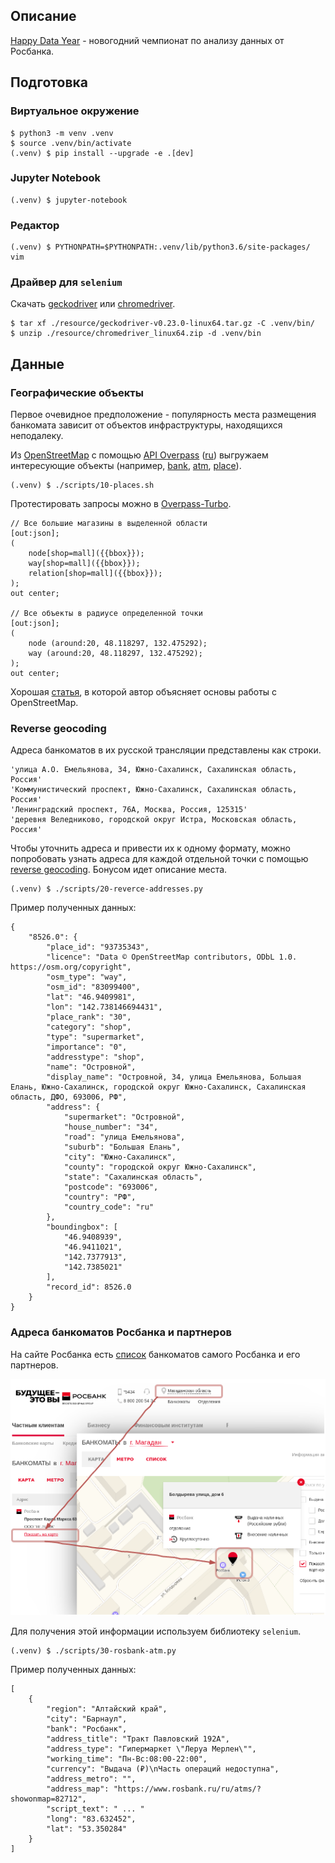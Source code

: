 ## Описание

[Happy Data Year](https://boosters.pro/champ_21) - новогодний чемпионат по
анализу данных от Росбанка.

## Подготовка

### Виртуальное окружение

    $ python3 -m venv .venv
    $ source .venv/bin/activate
    (.venv) $ pip install --upgrade -e .[dev]

### Jupyter Notebook

    (.venv) $ jupyter-notebook

### Редактор

    (.venv) $ PYTHONPATH=$PYTHONPATH:.venv/lib/python3.6/site-packages/ vim

### Драйвер для `selenium`

Скачать [geckodriver](https://github.com/mozilla/geckodriver/releases)
 или [chromedriver](https://sites.google.com/a/chromium.org/chromedriver/downloads).

    $ tar xf ./resource/geckodriver-v0.23.0-linux64.tar.gz -C .venv/bin/
    $ unzip ./resource/chromedriver_linux64.zip -d .venv/bin

## Данные

### Географические объекты

Первое очевидное предположение - популярность места размещения банкомата зависит
от объектов инфраструктуры, находящихся неподалеку.

Из [OpenStreetMap](https://www.openstreetmap.org) с помощью
[API Overpass](https://wiki.openstreetmap.org/wiki/Overpass_API/Overpass_API_by_Example)
([ru](https://wiki.openstreetmap.org/wiki/RU:Overpass_API/Language_Guide))
выгружаем интересующие объекты (например, [bank](https://wiki.openstreetmap.org/wiki/Tag:amenity%3Dbank),
[atm](https://wiki.openstreetmap.org/wiki/RU:Tag:amenity%3Datm), [place](https://wiki.openstreetmap.org/wiki/RU:Key:place)).

    (.venv) $ ./scripts/10-places.sh

Протестировать запросы можно в [Overpass-Turbo](https://overpass-turbo.eu/).

    // Все большие магазины в выделенной области
    [out:json];
    (
        node[shop=mall]({{bbox}});
        way[shop=mall]({{bbox}});
        relation[shop=mall]({{bbox}});
    );
    out center;

    // Все объекты в радиусе определенной точки
    [out:json];
    (
        node (around:20, 48.118297, 132.475292);
        way (around:20, 48.118297, 132.475292);
    );
    out center;

Хорошая [статья](https://janakiev.com/blog/openstreetmap-with-python-and-overpass-api/), в которой автор объясняет основы работы с OpenStreetMap.

### Reverse geocoding

Адреса банкоматов в их русской трансляции представлены как строки.

    'улица А.О. Емельянова, 34, Южно-Сахалинск, Сахалинская область, Россия'
    'Коммунистический проспект, Южно-Сахалинск, Сахалинская область, Россия'
    'Ленинградский проспект, 76А, Москва, Россия, 125315'
    'деревня Веледниково, городской округ Истра, Московская область, Россия'

Чтобы уточнить адреса и привести их к одному формату, можно попробовать узнать
адреса для каждой отдельной точки с помощью [reverse geocoding](https://nominatim.openstreetmap.org/reverse?format=jsonv2&lat=46.9409981&lon=142.738146694431).
Бонусом идет описание места.

    (.venv) $ ./scripts/20-reverce-addresses.py

Пример полученных данных:

```json5
{
    "8526.0": {
        "place_id": "93735343",
        "licence": "Data © OpenStreetMap contributors, ODbL 1.0. https://osm.org/copyright",
        "osm_type": "way",
        "osm_id": "83099400",
        "lat": "46.9409981",
        "lon": "142.738146694431",
        "place_rank": "30",
        "category": "shop",
        "type": "supermarket",
        "importance": "0",
        "addresstype": "shop",
        "name": "Островной",
        "display_name": "Островной, 34, улица Емельянова, Большая Елань, Южно-Сахалинск, городской округ Южно-Сахалинск, Сахалинская область, ДФО, 693006, РФ",
        "address": {
            "supermarket": "Островной",
            "house_number": "34",
            "road": "улица Емельянова",
            "suburb": "Большая Елань",
            "city": "Южно-Сахалинск",
            "county": "городской округ Южно-Сахалинск",
            "state": "Сахалинская область",
            "postcode": "693006",
            "country": "РФ",
            "country_code": "ru"
        },
        "boundingbox": [
            "46.9408939",
            "46.9411021",
            "142.7377913",
            "142.7385021"
        ],
        "record_id": 8526.0
    }
}
```

### Адреса банкоматов Росбанка и партнеров

На сайте Росбанка есть [список](https://www.rosbank.ru/ru/atms/) банкоматов
самого Росбанка и его партнеров.

![Местоположение банкоматов](docs/figures/rosbank.png?raw=true "Местоположение банкоматов")

Для получения этой информации используем библиотеку `selenium`.

    (.venv) $ ./scripts/30-rosbank-atm.py

Пример полученных данных:

```json5
[
    {
        "region": "Алтайский край",
        "city": "Барнаул",
        "bank": "Росбанк",
        "address_title": "Тракт Павловский 192А",
        "address_type": "Гипермаркет \"Леруа Мерлен\"",
        "working_time": "Пн-Вс:08:00-22:00",
        "currency": "Выдача (₽)\nЧасть операций недоступна",
        "address_metro": "",
        "address_map": "https://www.rosbank.ru/ru/atms/?showonmap=82712",
        "script_text": " ... "
        "long": "83.632452",
        "lat": "53.350284"
    }
]
```

